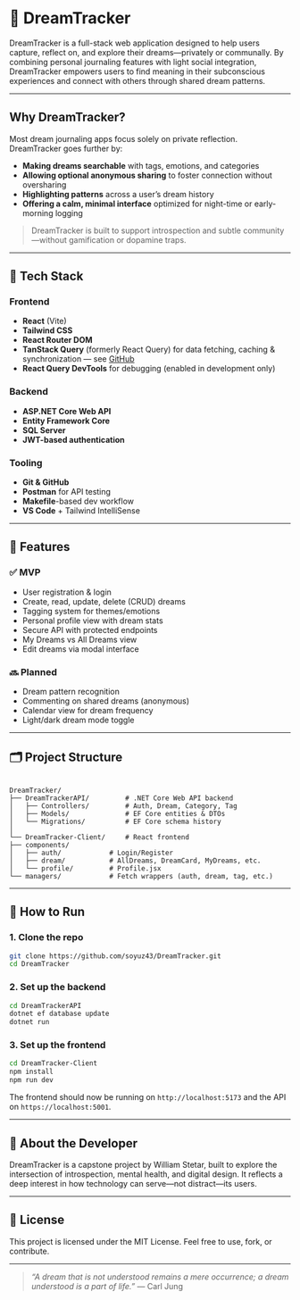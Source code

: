 # 🌙 DreamTracker

DreamTracker is a full-stack web application designed to help users capture, reflect on, and explore their dreams—privately or communally. By combining personal journaling features with light social integration, DreamTracker empowers users to find meaning in their subconscious experiences and connect with others through shared dream patterns.

---

## Why DreamTracker?

Most dream journaling apps focus solely on private reflection. DreamTracker goes further by:

- **Making dreams searchable** with tags, emotions, and categories
- **Allowing optional anonymous sharing** to foster connection without oversharing
- **Highlighting patterns** across a user’s dream history
- **Offering a calm, minimal interface** optimized for night-time or early-morning logging

> DreamTracker is built to support introspection and subtle community—without gamification or dopamine traps.

---

## 🔧 Tech Stack

### Frontend
- **React** (Vite)  
- **Tailwind CSS**  
- **React Router DOM**  
- **TanStack Query** (formerly React Query) for data fetching, caching & synchronization — see [GitHub](https://github.com/TanStack/query)  
- **React Query DevTools** for debugging (enabled in development only)  

### Backend
- **ASP.NET Core Web API**  
- **Entity Framework Core**  
- **SQL Server**  
- **JWT-based authentication**  

### Tooling
- **Git & GitHub**  
- **Postman** for API testing  
- **Makefile**-based dev workflow  
- **VS Code** + Tailwind IntelliSense  

---


## 🚀 Features

### ✅ MVP
- User registration & login
- Create, read, update, delete (CRUD) dreams
- Tagging system for themes/emotions
- Personal profile view with dream stats
- Secure API with protected endpoints
- My Dreams vs All Dreams view
- Edit dreams via modal interface

### 🔜 Planned
- Dream pattern recognition
- Commenting on shared dreams (anonymous)
- Calendar view for dream frequency
- Light/dark dream mode toggle

---

## 🗂 Project Structure

```

DreamTracker/
├── DreamTrackerAPI/         # .NET Core Web API backend
│   ├── Controllers/         # Auth, Dream, Category, Tag
│   ├── Models/              # EF Core entities & DTOs
│   └── Migrations/          # EF Core schema history
│
└── DreamTracker-Client/     # React frontend
├── components/
│   ├── auth/            # Login/Register
│   ├── dream/           # AllDreams, DreamCard, MyDreams, etc.
│   └── profile/         # Profile.jsx
└── managers/            # Fetch wrappers (auth, dream, tag, etc.)

```

---

## 🧪 How to Run

### 1. Clone the repo
```bash
git clone https://github.com/soyuz43/DreamTracker.git
cd DreamTracker
```

### 2. Set up the backend

```bash
cd DreamTrackerAPI
dotnet ef database update
dotnet run
```

### 3. Set up the frontend

```bash
cd DreamTracker-Client
npm install
npm run dev
```

The frontend should now be running on `http://localhost:5173` and the API on `https://localhost:5001`.

---

## 👤 About the Developer

DreamTracker is a capstone project by William Stetar, built to explore the intersection of introspection, mental health, and digital design. It reflects a deep interest in how technology can serve—not distract—its users.

---

## 📄 License

This project is licensed under the MIT License. Feel free to use, fork, or contribute.

---

> *“A dream that is not understood remains a mere occurrence; a dream understood is a part of life.”*
> — Carl Jung



